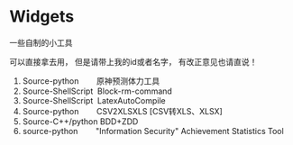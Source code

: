 # Widgets
一些自制的小工具

可以直接拿去用，
但是请带上我的id或者名字，
有改正意见也请直说！

1. Source-python &nbsp;&nbsp;&nbsp;&nbsp;&nbsp;&nbsp;&nbsp;原神预测体力工具
2. Source-ShellScript &nbsp;Block-rm-command
3. Source-ShellScript &nbsp;LatexAutoCompile
4. Source-python &nbsp;&nbsp;&nbsp;&nbsp;&nbsp;&nbsp;&nbsp;CSV2XLSXLS [CSV转XLS、XLSX]
5. Source-C++/python BDD+ZDD
6. source-python &nbsp;&nbsp;&nbsp;&nbsp;&nbsp;&nbsp;&nbsp;"Information Security" Achievement Statistics Tool
